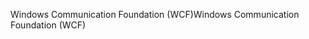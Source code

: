 <span data-ttu-id="4f9f6-101">Windows Communication Foundation (WCF)</span><span class="sxs-lookup"><span data-stu-id="4f9f6-101">Windows Communication Foundation (WCF)</span></span>